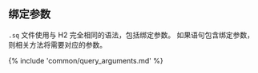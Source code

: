## 绑定参数

`.sq` 文件使用与 H2 完全相同的语法，包括绑定参数。
如果语句包含绑定参数，则相关方法将需要对应的参数。

{% include 'common/query_arguments.md' %}